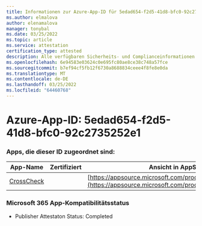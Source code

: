 ```yaml
---
title: Informationen zur Azure-App-ID für 5edad654-f2d5-41d8-bfc0-92c2735252e1
ms.author: elmalova
author: elenamalova
manager: tonybal
ms.date: 03/25/2022
ms.topic: article
ms.service: attestation
certification_type: attested
description: Alle verfügbaren Sicherheits- und Complianceinformationen für 5edad654-f2d5-41d8-bfc0-92c2735252e1.
ms.openlocfilehash: 6e94583e03624c0e695fc80ae8ce38c748a57fce
ms.sourcegitcommit: b7ef94cf5fb12f6730a8688834ceee4f8fe8e0da
ms.translationtype: MT
ms.contentlocale: de-DE
ms.lasthandoff: 03/25/2022
ms.locfileid: "64460768"
---
```

# <a name="azure-app-id-5edad654-f2d5-41d8-bfc0-92c2735252e1"></a>Azure-App-ID: 5edad654-f2d5-41d8-bfc0-92c2735252e1


### <a name="apps-associated-with-this-id"></a>Apps, die dieser ID zugeordnet sind:
| **App-Name** | **Zertifiziert** | **Ansicht in AppSource** |
|--------------|---------------|-----------------------|
| [CrossCheck](../forward/WA200003198.md) |  | [https://appsource.microsoft.com/product/office/WA200003198](https://appsource.microsoft.com/product/office/WA200003198) |

### <a name="microsoft-365-app-compliance-status"></a>Microsoft 365 App-Kompatibilitätsstatus
- Publisher Attestaton Status: Completed
